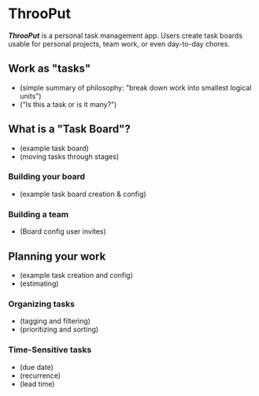 # ThrooPut

***ThrooPut*** is a personal task management app. Users create task boards usable for personal projects, team work, or even day-to-day chores.

## Work as "tasks"

* (simple summary of philosophy: "break down work into smallest logical units")
* ("Is this a task or is it many?")

## What is a "Task Board"?

* (example task board)
* (moving tasks through stages)

### Building your board
* (example task board creation & config)

### Building a team
* (Board config user invites)

## Planning your work
* (example task creation and config)
* (estimating)

### Organizing tasks
* (tagging and filtering)
* (prioritizing and sorting)

### Time-Sensitive tasks
* (due date)
* (recurrence)
* (lead time)
